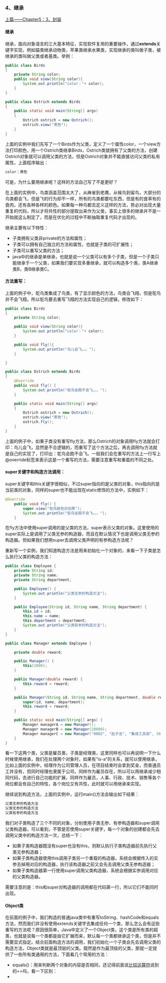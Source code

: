 ### 4、继承

[上篇——Chapter5：3、封装](3、封装.md)

#### 继承

继承，面向对象语言的三大基本特征，实现软件复用的重要操作，通过**extends**关键字实现，例如猫类继承动物类，苹果类继承水果类，实现继承的类叫做子类，被继承的类叫做父类或者基类。举例：

```java
public class Birds
{
    private String color;
    public void view(String color){
        System.out.println("color："+ color);
    }
}
```

```java
public class Ostrich extends Birds
{
    public static void main(String[] args)
    {
        Ostrich ostrich = new Ostrich();
        ostrich.view("黑色");
    }
}
```

上面的实例中我们先写了一个Birds作为父类，定义了一个属性color，一个view方法打印颜色，用一个Ostrich类继承Birds，Ostrich类就拥有了父类的方法，创建Ostrich对象就可以调用父类的方法，但是Ostrich对象并不能直接访问父类的私有属性，上面程序输出：

```java
color：黑色
```

可是，为什么要用继承呢？这样的方法自己写了不是更好？

在上面的实例中，鸟类涵盖范围太大了，从麻雀到老鹰，从候鸟到留鸟，大部分的鸟类都会飞，但是飞的行为却不一样，所有的鸟类都要吃东西，但是有的食草有的食肉，还有各种各样的颜色。如果每一种鸟都去定义这样的方法，势必对出现大量重复的代码，所以才将共性的部分提取出来作为父类，事实上很多的继承并不是一开始就这么制定了，而是在优化的过程中不断抽取重复代码才出现的。

继承主要有以下特性：

- 子类拥有父类非private的方法和属性；
- 子类可以拥有自己独立的方法和属性，也就是子类的可扩展性；
- 子类可以重写父类的方法；
- java中的继承是单继承，也就是说一个父类可以有多个子类，但是一个子类只能继承于一个父类，如果我们要实现多重继承，就可以构造多个类，类A继承类B，类B继承类C。

#### 方法重写：

上面的例子中，鸵鸟类集成了鸟类，有了显示颜色的方法，鸟类会飞翔，但是鸵鸟并不会飞翔，所以鸵鸟要去重写飞翔的方法实现自己的逻辑，修改如下：

```java
public class Birds
{
    private String color;

    public void view(String color){
        System.out.println("color："+ color);
    }

    public void fly(){
        System.out.println("鸟儿会飞。。。");
    }

}
```

```java
public class Ostrich extends Birds
{
    @Override
    public void fly() {
        System.out.println("鸵鸟会跑不会飞。。。");
    }

    public static void main(String[] args)
    {
        Ostrich ostrich = new Ostrich();
        ostrich.view("黑色");
        ostrich.fly();
    }
}
```

上面的例子中，如果子类没有重写fly方法，那么Ostrich的对象调用fly方法就会打印：鸟儿会飞，显然是不合逻辑的，而重写了这个方法之后，再去调用fly方法就是自己的实现了，打印出：鸵鸟会跑不会飞。一般我们会在重写的方法上一行写上@override标签来表示这是一个重写的方法，需要注意重写和重载的不同之处。

#### super关键字和构造方法调用：

super关键字和this关键字很相似，不过super指向的是父类的对象，this指向的是当前类的对象，同样的super也不能出现在static修饰的方法中，实例如下：

```java
@Override
    public void fly() {
        super.view("鸵鸟颜色白加黑");
        System.out.println("鸵鸟会跑不会飞。。。");
    }
```

在fly方法中使用super调用的是父类的方法，super表示父类的对象。这里使用的super实际上是调用了父类无参的构造器，而且在默认情况下也是调用父类无参的构造器。但如果我们想用super去调用父类声明的有参构造方法呢？

重新写一个实例，我们知道构造方法是用来初始化一个对象的，来看一下子类是怎么执行父类的构造方法：

```java
public class Employee {
    private String id;
    private String name;
    private String department;

    public Employee() {
        System.out.println("父类无参的构造方法");
    }

    public Employee(String id, String name, String department) {
        this.id = id;
        this.name = name;
        this.department = department;
        System.out.println("父类有参的构造方法");
    }
}
```

```java
public class Manager extends Employee {

    private double reward;

    public Manager() {
        this(2000);
    }

    public Manager(double reward) {
        this.reward = reward;
    }

    public Manager(String id, String name, String department, double reward) {
        super(id, name, department);
        this.reward = reward;
    }

    public static void main(String[] args) {
        Manager managerA = new Manager();
        Manager managerB = new Manager(20000);
        Manager managerC = new Manager("0002", "赵子龙", "集成工具部", 30000);
    }
}
```

看一下这两个类，父类是雇员类，子类是经理类，这里同样也可以再说明一下什么时候使用继承，我们在处理两个对象时，如果有“is-a”的关系，就可以使用继承，比如上面的实例中，经理作为公司管理人员，在项目结束时会拿到奖金，而普通员工并没有，但同时经理也隶属于公司，同样作为雇员存在，所以可以用继承减少相同代码，去进行自己功能的扩展，同样作为雇员，人事、行政、技术、销售等各个岗位都会有自己的特性，各个岗位又有共性，此时就可以用继承来实现。

继续说到构造方法，上面的实例中，运行main()方法会输出如下结果：

```java
父类无参的构造方法
父类无参的构造方法
父类有参的构造方法
```

我们对子类构造了三个不同的对象，分别使用子类无参、有参构造器和super调用父类构造器，可以看到，不管是否使用super关键字，每一个对象的创建都会先去调用父类中的构造方法一次，总结一下：

- 如果子类构造器既没有super也没有this，则默认执行子类构造器前先执行父类无参构造器；
- 如果子类构造器使用this调用子类另一个重载的构造器，系统会根据传入的实参去掉用对应的构造器，执行该构造器之前又会先去调用父类无参构造器；
- 如果子类构造器第一行使用super调用父类构造器，系统会根据实参调用对应的父类构造器。

需要注意的是：this和super对构造器的调用都在代码第一行，所以它们不能同时出现。

#### Object类

在前面的例子中，我们构造的普通java类中有重写toString、hashCode和equals方法，然而我们并没有使用extends关键字去集成任何一个类，那么怎么会有这些重写的方法呢？原因很简单，Java中定义了一个Object类，这个类是所有类的超类，也就是说每一个类都是由它扩展而来，默认每一个类都继承这个类，但是并不需要显式指定。结合前面构造方法的调用，我们初始化一个子类会先去调用父类的构造方法，Object类就是最顶层的父类。既然是作为最顶级的父类，那就一定提供了一些所有类通用的方法，下面看几个常用的方法：

- equals()：用来判断两个对象的内容是否相同，还记得前面说[比较运算符](https://github.com/wmhou/java_blog/blob/master/JavaSE/Chapter2%20%E5%8F%98%E9%87%8F%E5%92%8C%E6%95%B0%E6%8D%AE%E7%B1%BB%E5%9E%8B/3%E3%80%81%E8%BF%90%E7%AE%97%E7%AC%A6.md)说到的==吗，看一下区别：
- ​

